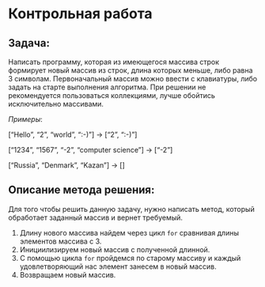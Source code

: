 # Контрольная работа 
## Задача: 
Написать программу, которая из имеющегося массива строк формирует новый массив из строк, длина которых меньше, либо равна 3 символам. Первоначальный массив можно ввести с клавиатуры, либо задать на старте выполнения алгоритма. При решении не рекомендуется пользоваться коллекциями, лучше обойтись исключительно массивами.

*Примеры*:

[“Hello”, “2”, “world”, “:-)”] → [“2”, “:-)”]

[“1234”, “1567”, “-2”, “computer science”] → [“-2”] 

[“Russia”, “Denmark”, “Kazan”] → []

## Описание метода решения:

Для того чтобы решить данную задачу, нужно написать метод, который обработает заданный массив и вернет требуемый. 

1. Длину нового массива найдем через цикл ``for`` сравнивая длины элементов массива с 3. 
2. Инициилизируем новый массив с полученной длинной.
3. С помощью цикла ``for`` пройдемся по старому массиву и каждый удовлетворяющий нас элемент занесем в новый массив.
4. Возвращаем новый массив.



